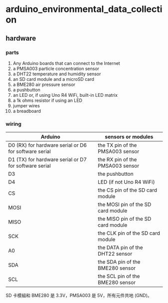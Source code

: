 # arduino_environmental_data_collection

## hardware

### parts

1. Any Arduino boards that can connect to the Internet
2. a PMSA003 particle concentration sensor
3. a DHT22 temperature and humidity sensor
4. an SD card module and a microSD card
5. a BME280 air pressure sensor
6. a pushbutton
7. an LED or, if using Uno R4 WiFi, built-in LED matrix
8. a 1k ohms resistor if using an LED
9. jumper wires
10. a breadboard

### wiring

Arduino | sensors or modules
------|---------
D0 (RX) for hardware serial or D6 for software serial | the TX pin of the PMSA003 sensor
D1 (TX) for hardware serial or D7 for software serial | the RX pin of the PMSA003 sensor
D3 | the pushbutton
D4 | LED (if not Uno R4 WiFi)
CS | the CS pin of the SD card module
MOSI | the MOSI pin of the SD card module
MISO | the MISO pin of the SD card module
SCK | the CLK pin of the SD card module
A0 | the DATA pin of the DHT22 sensor
SDA | the SDA pin of the BME280 sensor
SCL | the SCL pin of the BME280 sensor

SD 卡模組和 BME280 是 3.3V，PMSA003 是 5V，所有元件共地 (GND)。
